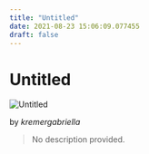```yaml
---
title: "Untitled"
date: 2021-08-23 15:06:09.077455
draft: false
---
```


# Untitled

![Untitled](../images/8dfbc0d0-044d-11ec-a753-1e00f30e0089.png)

by *kremergabriella*



> No description provided.